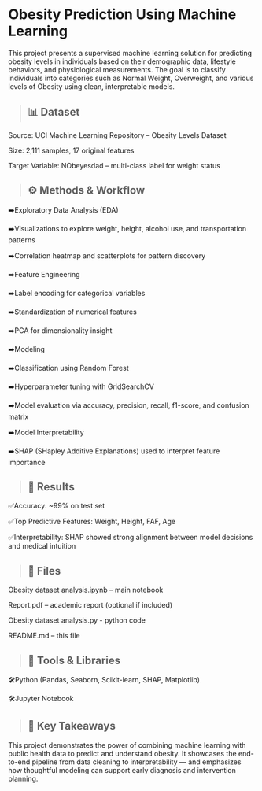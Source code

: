  # Obesity Prediction Using Machine Learning
 
This project presents a supervised machine learning solution for predicting obesity levels in individuals based on their demographic data, lifestyle behaviors, and physiological measurements. The goal is to classify individuals into categories such as Normal Weight, Overweight, and various levels of Obesity using clean, interpretable models.

> ## 📊 Dataset

Source: UCI Machine Learning Repository – Obesity Levels Dataset

Size: 2,111 samples, 17 original features

Target Variable: NObeyesdad – multi-class label for weight status

> ## ⚙️ Methods & Workflow

➡️Exploratory Data Analysis (EDA) 

➡️Visualizations to explore weight, height, alcohol use, and transportation patterns

➡️Correlation heatmap and scatterplots for pattern discovery

➡️Feature Engineering

➡️Label encoding for categorical variables

➡️Standardization of numerical features

➡️PCA for dimensionality insight

➡️Modeling

➡️Classification using Random Forest

➡️Hyperparameter tuning with GridSearchCV

➡️Model evaluation via accuracy, precision, recall, f1-score, and confusion matrix

➡️Model Interpretability

➡️SHAP (SHapley Additive Explanations) used to interpret feature importance

> ## 💯 Results

✅Accuracy: ~99% on test set

✅Top Predictive Features: Weight, Height, FAF, Age

✅Interpretability: SHAP showed strong alignment between model decisions and medical intuition

> ## 📁 Files

Obesity dataset analysis.ipynb – main notebook

Report.pdf – academic report (optional if included)

Obesity dataset analysis.py - python code

README.md – this file

> ## 🧰 Tools & Libraries

🛠️Python (Pandas, Seaborn, Scikit-learn, SHAP, Matplotlib)

🛠️Jupyter Notebook

> ## 📌 Key Takeaways

This project demonstrates the power of combining machine learning with public health data to predict and understand obesity. It showcases the end-to-end pipeline from data cleaning to interpretability — and emphasizes how thoughtful modeling can support early diagnosis and intervention planning.
